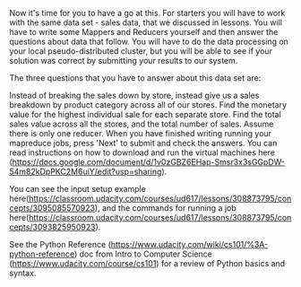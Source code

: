 Now it's time for you to have a go at this. For starters you will have to work with the same data set - sales data, that we discussed in lessons. You will have to write some Mappers and Reducers yourself and then answer the questions about data that follow. You will have to do the data processing on your local pseudo-distributed cluster, but you will be able to see if your solution was correct by submitting your results to our system.

The three questions that you have to answer about this data set are:

Instead of breaking the sales down by store, instead give us a sales breakdown by product category across all of our stores.
Find the monetary value for the highest individual sale for each separate store.
Find the total sales value across all the stores, and the total number of sales. Assume there is only one reducer.
When you have finished writing running your mapreduce jobs, press 'Next' to submit and check the answers.
You can read instructions on how to download and run the virtual machines here (https://docs.google.com/document/d/1v0zGBZ6EHap-Smsr3x3sGGpDW-54m82kDpPKC2M6uiY/edit?usp=sharing).

You can see the input setup example here(https://classroom.udacity.com/courses/ud617/lessons/308873795/concepts/3095085570923), and the commands for running a job here(https://classroom.udacity.com/courses/ud617/lessons/308873795/concepts/3093825950923).

See the Python Reference (https://www.udacity.com/wiki/cs101/%3A-python-reference) doc from Intro to Computer Science (https://www.udacity.com/course/cs101) for a review of Python basics and syntax.


